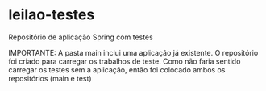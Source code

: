 # leilao-testes
Repositório de aplicação Spring com testes

IMPORTANTE: A pasta main inclui uma aplicação já existente. O repositório foi criado para carregar os trabalhos de teste.
Como não faria sentido carregar os testes sem a aplicação, então foi colocado ambos os repositórios (main e test)
